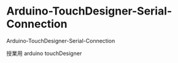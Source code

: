 # Arduino-TouchDesigner-Serial-Connection
Arduino-TouchDesigner-Serial-Connection

授業用 arduino touchDesigner
